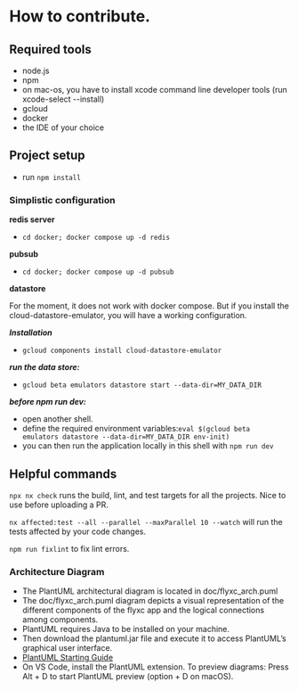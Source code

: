 # How to contribute.

## Required tools

- node.js
- npm
- on mac-os, you have to install xcode command line developer tools (run xcode-select --install)
- gcloud
- docker
- the IDE of your choice

## Project setup

- run `npm install`

### Simplistic configuration

**redis server**

- `cd docker; docker compose up -d redis`

**pubsub**

- `cd docker; docker compose up -d pubsub`

**datastore**

For the moment, it does not work with docker compose. But if you install the cloud-datastore-emulator, you will have a working configuration.

**_Installation_**

- `gcloud components install cloud-datastore-emulator`

**_run the data store:_**

- `gcloud beta emulators datastore start --data-dir=MY_DATA_DIR`

**_before npm run dev:_**

- open another shell.
- define the required environment variables:`eval $(gcloud beta emulators datastore --data-dir=MY_DATA_DIR env-init)`
- you can then run the application locally in this shell with `npm run dev`

## Helpful commands

`npx nx check` runs the build, lint, and test targets for all the projects. Nice to use before uploading a PR.

`nx affected:test --all --parallel --maxParallel 10 --watch` will run the tests affected by your code changes.

`npm run fixlint` to fix lint errors.

### Architecture Diagram

- The PlantUML architectural diagram is located in doc/flyxc_arch.puml
- The doc/flyxc_arch.puml diagram depicts a visual representation of the different components of the flyxc app and the logical connections among components.
- PlantUML requires Java to be installed on your machine.
- Then download the plantuml.jar file and execute it to access PlantUML’s graphical user interface.
- [PlantUML Starting Guide](https://plantuml.com/starting)
- On VS Code, install the PlantUML extension. To preview diagrams: Press Alt + D to start PlantUML preview (option + D on macOS).
